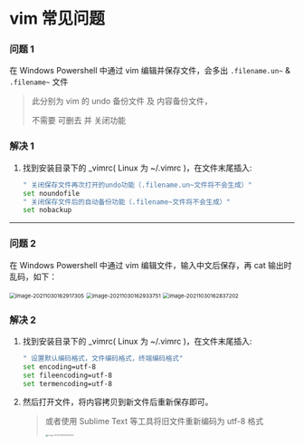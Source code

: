 # vim 常见问题

### 问题 1

在 Windows Powershell 中通过 vim 编辑并保存文件，会多出 `.filename.un~` & `.filename~` 文件

> 此分别为 vim 的 undo 备份文件 及 内容备份文件，
>
> 不需要 可删去 并 关闭功能

### 解决 1

1. 找到安装目录下的 _vimrc( Linux 为 ~/.vimrc )，在文件末尾插入:

    ```bash
    " 关闭保存文件再次打开的undo功能（.filename.un~文件将不会生成）"
    set noundofile
    " 关闭保存文件后的自动备份功能（.filename~文件将不会生成）"
    set nobackup
    ```

---

### 问题 2

在 Windows Powershell 中通过 vim 编辑文件，输入中文后保存，再 cat 输出时乱码，如下：

<img src="https://gitee.com/yzketx/image-markdown/raw/master/img/202110301629336.png" alt="image-20211030162917305" style="zoom: 67%;" />

<img src="https://gitee.com/yzketx/image-markdown/raw/master/img/202110301629779.png" alt="image-20211030162933751" style="zoom:67%;" />

<img src="https://gitee.com/yzketx/image-markdown/raw/master/img/202110301628299.png" alt="image-20211030162837202" style="zoom:67%;" />

### 解决 2

1. 找到安装目录下的 _vimrc( Linux 为 ~/.vimrc )，在文件末尾插入:

    ```bash
    " 设置默认编码格式，文件编码格式，终端编码格式"
    set encoding=utf-8
    set fileencoding=utf-8
    set termencoding=utf-8
    ```
2. 然后打开文件，将内容拷贝到新文件后重新保存即可。

    > 或者使用 Sublime Text 等工具将旧文件重新编码为 utf-8 格式
    >
    > <img src="https://gitee.com/yzketx/image-markdown/raw/master/img/202110301650337.png" alt="image-20211030165034250" style="zoom: 25%;" />

